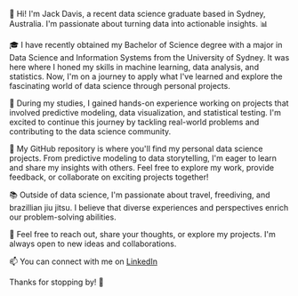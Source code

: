 👋 Hi! I'm Jack Davis, a recent data science graduate based in Sydney, Australia. I'm passionate about turning data into actionable insights. 📊

🎓 I have recently obtained my Bachelor of Science degree with a major in Data Science and Information Systems from the University of Sydney. It was here where I honed my skills in machine learning, data analysis, and statistics. Now, I'm on a journey to apply what I've learned and explore the fascinating world of data science through personal projects.

💼 During my studies, I gained hands-on experience working on projects that involved predictive modeling, data visualization, and statistical testing. I'm excited to continue this journey by tackling real-world problems and contributing to the data science community.

🚀 My GitHub repository is where you'll find my personal data science projects. From predictive modeling to data storytelling, I'm eager to learn and share my insights with others. Feel free to explore my work, provide feedback, or collaborate on exciting projects together!

📚 Outside of data science, I'm passionate about travel, freediving, and brazillian jiu jitsu. I believe that diverse experiences and perspectives enrich our problem-solving abilities.

🌟 Feel free to reach out, share your thoughts, or explore my projects. I'm always open to new ideas and collaborations.

📫 You can connect with me on [LinkedIn](https://www.linkedin.com/in/jack-davis-b64586248/)

Thanks for stopping by! 🙌

